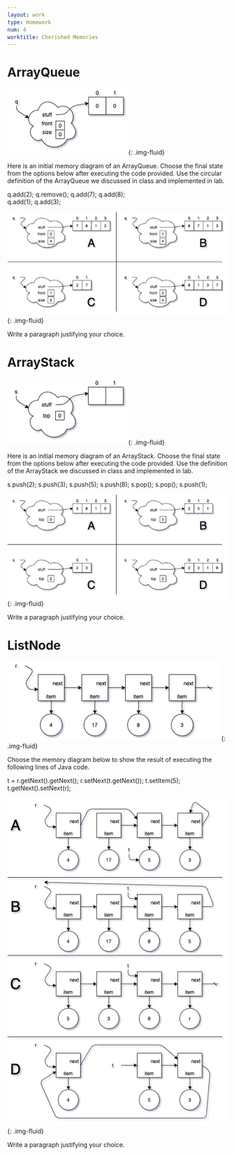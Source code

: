 ```yaml
---
layout: work
type: Homework
num: 4
worktitle: Cherished Memories
---
```


# ArrayQueue

![ArrayQueue Start](../assets/images/exam1/QueueStart.png){: .img-fluid}

Here is an initial memory diagram of an ArrayQueue. Choose the final state from the options below after executing the code provided. Use the circular definition of the ArrayQueue we discussed in class and implemented in lab.

q.add(2);
q.remove();
q.add(7);
q.add(8);  
q.add(1);
q.add(3);

![ArrayQueue Choices](../assets/images/exam1/arrayqueue.png){: .img-fluid}

Write a paragraph justifying your choice.

# ArrayStack

![ArrayStack Start](../assets/images/exam1/StackStart.png){: .img-fluid}

Here is an initial memory diagram of an ArrayStack. Choose the final state from the options below after executing the code provided. Use the definition of the ArrayStack we discussed in class and implemented in lab.

s.push(2);
s.push(3);
s.push(5);
s.push(8);
s.pop();
s.pop();
s.push(1);

![ArrayStack Choices](../assets/images/exam1/arraystack.png){: .img-fluid}

Write a paragraph justifying your choice.

# ListNode

![ListNode Start](../assets/images/exam1/linkedstart.png){: .img-fluid}

Choose the memory diagram below to show the result of executing the following lines of Java code.

t = r.getNext().getNext();
r.setNext(t.getNext());
t.setItem(5);
t.getNext().setNext(r);

![ListNode Choices](../assets/images/exam1/linkedoptions.png){: .img-fluid}

Write a paragraph justifying your choice.
